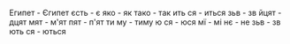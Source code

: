 Египет - Єгипет
єсть - є
яко - як
тако - так
ить ся - иться
зьв - зв
йцят - дцят
мят - м'ят
пят - п'ят
ти му - тиму
ю ся - юся
мї - мі
нє - не
зьв - зв
ють ся - ються